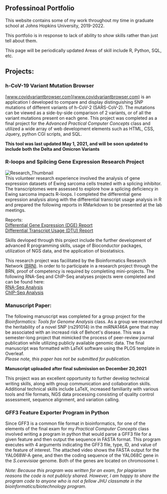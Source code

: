 ## Professinoal Portfolio

This website contains some of my work throughout my time in graduate school at Johns Hopkins University, 2019-2022.

This portfolio is in response to lack of ability to *show* skills rather than just tell about them.

This page will be periodically updated
Areas of skill include R, Python, SQL, etc.

## Projects:

### h-CoV-19 Variant Mutation Browser  

[www.covidvariantbrowser.com](www.covidvariantbrowser.com) is an application I developed to compare and display distinguishing SNP mutations of different variants of h-CoV-2 (SARS-CoV-2).   The mutations can be viewed as a side-by-side comparison of 2 variants, or of all the variant mutations present on each gene.  This project was completed as a final project for the *Advanced Practical Computer Concepts* class and utilized a wide array of web development elements such as HTML, CSS, Jquery, python CGI scripts, and SQL.  
  
**This tool was last updated May 1, 2021, and will be soon updated to include both the Delta and Omicron Variants**
  
### R-loops and Spilcing Gene Expression Research Project
![Research_Thumbnail](images/Portfolio_Rsearch.png)   
This volunteer research experience involved the analysis of gene expression datasets of Ewing sarcoma cells treated with a splicing inhibitor.  The transcriptomes were assessed to explore how a splicing deficiency in Ewing sarcoma impacts R-loops.  I completed the differential gene expression analysis along with the differential transcript usage analysis in R and prepared the following reports in RMarkdown to be presented at the lab meetings.  

<!--- This is HTML code that works in markdown when you want to do something specific - these reports open in a new tab, but it may be better to have all togehter for better user experience?  Then it can be executed with: [Differential Gene Expression (DGE) Report](./DGE_MarkdownReport.html) It's just that they take a while to load -->
Reports:  
<a href="./DGE_MarkdownReport.html" target="_blank">Differential Gene Expression (DGE) Report</a>   
<a href="./DTU_MarkdownReport.html" target="_blank">Differential Transcript Usage (DTU) Report</a>  

Skills devloped through this project include the further development of advanced R programming skills, usage of Bioconductor packages, utilization of NGS data, and the application of biostatisics.

This research project was facilitated by the Bioinformatics Research Network [(BRN)](https://www.bio-net.dev).  In order to to participate in a research project through the BRN,  proof of competency is required by completiing mini-projects.  The following RNA-Seq and ChIP-Seq analyses projects were completed and can be found here:  
<a href="https://rpubs.com/KSteenbergen/738407/" target="_self">RNA-Seq Analysis</a>   
<a href="https://rpubs.com/KSteenbergen/743415/" target="_self">ChIP-Seq Analysis</a>
  
### Manuscript Paper:    
The following manuscript was completed for a group project for the *Bioinformatics: Tools for Genome Analysis* class.  As a group we researched the heritability of a novel SNP (rs291014) in the miRNA146A gene that may be associated with an increasd risk of Behcet's disease.  This was a semester-long project that mimicked the process of peer-review journal publication while utilizing publicly available genomic data.  The final manuscript was formatted with LaTeX software using the PLOS template in Overleaf.  
*Please note, this paper has not be submitted for publication.*    
  
**Manuscript uploaded after final submission on December 20,2021**  
  
This project was an excellent opportunity to further develop technical writing skills, along with group communication and collaboration skills.  Additional technical skills include LaTeX, increased familiarity with various tools and file formats, NGS data processing consisting of quality control assessment, sequence alignment, and variation calling.  


### GFF3 Feature Exporter Program in Python
Since GFF3 is a common file format in bioinformatics, for one of the elements of the final exam for my *Practical Computer Concepts* class involved writing a program in python that would parse a GFF3 file for a given feature and then output the sequence in FASTA format.  This program executes with 4 arguments indicating the GFF3 file, type, ID, and value of the feature of interest. 
The attached video shows the FASTA output for the YAL068W-A gene, and then the coding sequence of the YAL068C gene in the *S.cerevisiae* genome.  Both of the genes are located on chromosome I. 

*Note: Because this program was written for an exam, for plagiarism reasons the code is not publicly shared.  However, I am happy to share the program code to anyone who is not a fellow JHU classmate in the bioinformatics/biotechnology program.*


